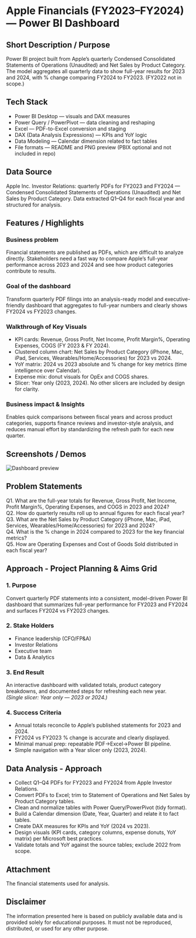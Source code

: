 # Apple Financials (FY2023–FY2024) — Power BI Dashboard

## Short Description / Purpose
Power BI project built from Apple’s quarterly Condensed Consolidated Statements of Operations (Unaudited) and Net Sales by Product Category. The model aggregates all quarterly data to show full-year results for 2023 and 2024, with % change comparing FY2024 to FY2023. (FY2022 not in scope.)

## Tech Stack
- Power BI Desktop — visuals and DAX measures  
- Power Query / PowerPivot — data cleaning and reshaping  
- Excel — PDF-to-Excel conversion and staging  
- DAX (Data Analysis Expressions) — KPIs and YoY logic  
- Data Modeling — Calendar dimension related to fact tables  
- File formats — README and PNG preview (PBIX optional and not included in repo)

## Data Source
Apple Inc. Investor Relations: quarterly PDFs for FY2023 and FY2024 — Condensed Consolidated Statements of Operations (Unaudited) and Net Sales by Product Category. Data extracted Q1–Q4 for each fiscal year and structured for analysis.

## Features / Highlights

### Business problem
Financial statements are published as PDFs, which are difficult to analyze directly. Stakeholders need a fast way to compare Apple’s full-year performance across 2023 and 2024 and see how product categories contribute to results.

### Goal of the dashboard
Transform quarterly PDF filings into an analysis-ready model and executive-friendly dashboard that aggregates to full-year numbers and clearly shows FY2024 vs FY2023 changes.

### Walkthrough of Key Visuals
- KPI cards: Revenue, Gross Profit, Net Income, Profit Margin%, Operating Expenses, COGS (FY 2023 & FY 2024).  
- Clustered column chart: Net Sales by Product Category (iPhone, Mac, iPad, Services, Wearables/Home/Accessories) for 2023 vs 2024.  
- YoY matrix: 2024 vs 2023 absolute and % change for key metrics (time intelligence over Calendar).  
- Expense mix: donut visuals for OpEx and COGS shares.  
- Slicer: Year only (2023, 2024). No other slicers are included by design for clarity.

### Business impact & Insights
Enables quick comparisons between fiscal years and across product categories, supports finance reviews and investor-style analysis, and reduces manual effort by standardizing the refresh path for each new quarter.

## Screenshots / Demos
![Dashboard preview](assets/cover.png)

## Problem Statements
Q1. What are the full-year totals for Revenue, Gross Profit, Net Income, Profit Margin%, Operating Expenses, and COGS in 2023 and 2024?  
Q2. How do quarterly results roll up to annual figures for each fiscal year?  
Q3. What are the Net Sales by Product Category (iPhone, Mac, iPad, Services, Wearables/Home/Accessories) for 2023 and 2024?  
Q4. What is the % change in 2024 compared to 2023 for the key financial metrics?  
Q5. How are Operating Expenses and Cost of Goods Sold distributed in each fiscal year?

## Approach - Project Planning & Aims Grid
### 1. Purpose
Convert quarterly PDF statements into a consistent, model-driven Power BI dashboard that summarizes full-year performance for FY2023 and FY2024 and surfaces FY2024 vs FY2023 changes.

### 2. Stake Holders
- Finance leadership (CFO/FP&A)  
- Investor Relations  
- Executive team  
- Data & Analytics

### 3. End Result
An interactive dashboard with validated totals, product category breakdowns, and documented steps for refreshing each new year.  
*(Single slicer: Year only — 2023 or 2024.)*

### 4. Success Criteria
- Annual totals reconcile to Apple’s published statements for 2023 and 2024.  
- FY2024 vs FY2023 % change is accurate and clearly displayed.  
- Minimal manual prep: repeatable PDF→Excel→Power BI pipeline.  
- Simple navigation with a Year slicer only (2023, 2024).

## Data Analysis - Approach
- Collect Q1–Q4 PDFs for FY2023 and FY2024 from Apple Investor Relations.  
- Convert PDFs to Excel; trim to Statement of Operations and Net Sales by Product Category tables.  
- Clean and normalize tables with Power Query/PowerPivot (tidy format).  
- Build a Calendar dimension (Date, Year, Quarter) and relate it to fact tables.  
- Create DAX measures for KPIs and YoY (2024 vs 2023).  
- Design visuals (KPI cards, category columns, expense donuts, YoY matrix) per Microsoft best practices.  
- Validate totals and YoY against the source tables; exclude 2022 from scope.

## Attachment
The financial statements used for analysis.

## Disclaimer
The information presented here is based on publicly available data and is provided solely for educational purposes. It must not be reproduced, distributed, or used for any other purpose.
